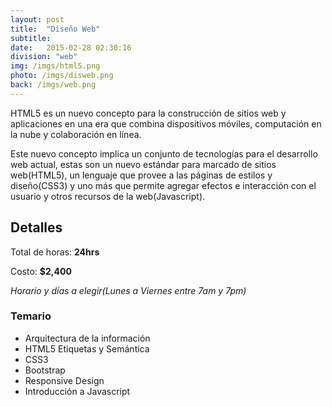 ```yaml
---
layout: post
title:  "Diseño Web"
subtitle:
date:   2015-02-28 02:30:16
division: "web"
img: /imgs/html5.png
photo: /imgs/disweb.png
back: /imgs/web.png
---
```

HTML5 es un nuevo concepto para la construcción de sitios web y aplicaciones en una era que combina dispositivos móviles, computación en la nube y colaboración en línea.

Este nuevo concepto implica un conjunto de tecnologías para el desarrollo web actual, estas son un nuevo estándar para marcado de sitios web(HTML5), un lenguaje que provee a las páginas de estilos y diseño(CSS3) y uno más que permite agregar efectos e interacción con el usuario y otros recursos de la web(Javascript). 


## Detalles
Total de horas: **24hrs**

Costo: **$2,400**

*Horario y días a elegir(Lunes a Viernes entre 7am y 7pm)*

### Temario
- Arquitectura de la información
- HTML5 Etiquetas y Semántica
- CSS3
- Bootstrap
- Responsive Design
- Introducción a Javascript